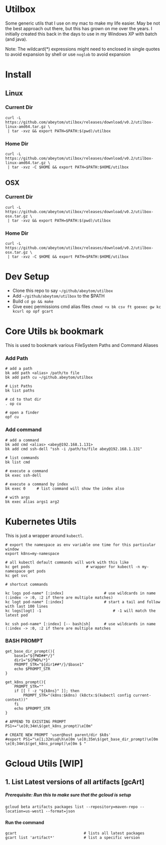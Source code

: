 # Utilbox
Some generic utils that I use on my mac to make my life easier.
May be not the best approach out there, but this has grown on me over the years. I initially created this back in the days
to use in my Windows XP with batch (and java).

Note: The wildcard(*) expressions might need to enclosed in single quotes to avoid expansion by shell or use `noglob` to avoid expansion 
# Install

## Linux

### Current Dir
```
curl -L https://github.com/abeytom/utilbox/releases/download/v0.2/utilbox-linux-amd64.tar.gz \
 | tar -xvz && export PATH=$PATH:$(pwd)/utilbox
```
### Home Dir
```
curl -L https://github.com/abeytom/utilbox/releases/download/v0.2/utilbox-linux-amd64.tar.gz \
 | tar -xvz -C $HOME && export PATH=$PATH:$HOME/utilbox
```

## OSX

### Current Dir
```
curl -L https://github.com/abeytom/utilbox/releases/download/v0.2/utilbox-osx.tar.gz \
 | tar -xvz && export PATH=$PATH:$(pwd)/utilbox
```
### Home Dir
```
curl -L https://github.com/abeytom/utilbox/releases/download/v0.2/utilbox-osx.tar.gz \
 | tar -xvz -C $HOME && export PATH=$PATH:$HOME/utilbox
```


# Dev Setup
- Clone this repo to say `~/github/abeytom/utilbox`
- Add `~/github/abeytom/utilbox` to the $PATH
- Build `cd go && make`
- Give exec permissions cmd alias files `chmod +x bk csv ft goexec gw kc kcurl op opf gcart`

# Core Utils `bk` bookmark
This is used to bookmark various FileSystem Paths and Command Aliases

### Add Path
```
# add a path
bk add path <alias> /path/to file
bk add path cu ~/github.abeytom/utilbox

# List Paths
bk list paths

# cd to that dir
. op cu

# open a finder
opf cu
```

### Add command
```
# add a command
bk add cmd <alias> <abey@192.168.1.131>
bk add cmd ssh-dell "ssh -i /path/to/file abey@192.168.1.131"

# list commands
bk list cmd

# execute a command
bk exec ssh-dell

# execute a command by index
bk exec 0     # list command will show the index also

# with args
bk exec alias args1 arg2
```

# Kubernetes Utils 
This is just a wrapper around `kubectl`.


```
# export the namespace as env variable one time for this particular window
export k8ns=my-namespace

# all kubectl default commands will work with this like
kc get pods                         # wrapper for kubectl -n my-namespace get pods
kc get svc

# shortcut commands 

kc logs pod-name* [:index]                  # use wildcards in name (:index -> :0, :2 if there are multiple matches)
kc logt pod-name* [:index]                  # start a tail and follow with last 100 lines
kc logs[logt] -1                                # -1 will match the latest pod

kc ssh pod-name* [:index] [-- bash|sh]      # use wildcards in name (:index -> :0, :2 if there are multiple matches
``` 

### BASH PROMPT
```
get_base_dir_prompt(){
    base1="${PWD##*/}"
    dir1="${PWD%/*}"
    PROMPT_STR="${dir1##*/}/$base1"
    echo $PROMPT_STR
}

get_k8ns_prompt(){
    PROMPT_STR=""
    if [[ ! -z "${k8ns}" ]]; then
        PROMPT_STR="(k8ns:$k8ns) (k8ctx:$(kubectl config current-context))"
    fi
    echo $PROMPT_STR
}

# APPEND TO EXISTING PROMPT
PS1+="\e[0;34m\$(get_k8ns_prompt)\e[0m"

# CREATE NEW PROMPT 'user@host parent/dir $k8s'
#export PS1="\e[1;32m\u@\h\e[0m \e[0;35m\$(get_base_dir_prompt)\e[0m \e[0;34m\$(get_k8ns_prompt)\e[0m $ "

```

# Gcloud Utils [WIP]

## 1. List Latest versions of all artifacts [gcArt]
##### Prerequisite: Run this to make sure that the gcloud is setup
```
gcloud beta artifacts packages list --repository=maven-repo --location=us-west1 --format=json
```

#### Run the command
```
gcart                              # lists all latest packages
gcart list 'artifact*'             # list a specific version
```
